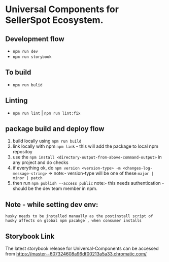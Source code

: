 # Universal Components for SellerSpot Ecosystem.

## Development flow

-   `npm run dev`
-   `npm run storybook`

## To build

-   `npm run bulid`

## Linting

-   `npm run lint` | `npm run lint:fix`

## package build and deploy flow

1. build locally using `npm run build`
2. link locally with npm `npm link` - this will add the package to local npm repositoy
3. use the `npm install <directory-output-from-above-command-output>` in any project and do checks
4. if everything ok, do `npm version <version-type> -m <changes-log-message-string>` => note:- version-type will be one of these `major | minor | patch`
5. then run `npm publish --access public` note:- this needs authentication - should be the dev team member in npm.

## Note - while setting dev env:

`husky needs to be installed manually as the postinstall script of husky affects on global npm pacakge , when consumer installs`

## Storybook Link

The latest storybook release for Universal-Components can be accessed from https://master--607324608a96df00213a5a33.chromatic.com/
